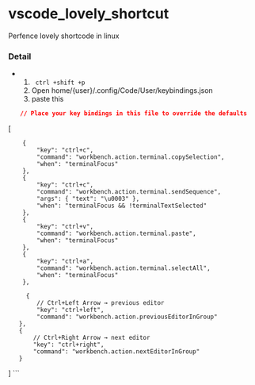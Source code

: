 # vscode_lovely_shortcut
Perfence lovely shortcode in linux

### Detail

- 1) ``` ctrl +shift +p```
  2) Open home/{user}/.config/Code/User/keybindings.json
  3) paste this
    ```json
    // Place your key bindings in this file to override the defaults
[
    
        {
            "key": "ctrl+c",
            "command": "workbench.action.terminal.copySelection",
            "when": "terminalFocus"
        },
        {
            "key": "ctrl+c",
            "command": "workbench.action.terminal.sendSequence",
            "args": { "text": "\u0003" },
            "when": "terminalFocus && !terminalTextSelected"
        },
        {
            "key": "ctrl+v",
            "command": "workbench.action.terminal.paste",
            "when": "terminalFocus"
        },
        {
            "key": "ctrl+a",
            "command": "workbench.action.terminal.selectAll",
            "when": "terminalFocus"
        },
        
         {
            // Ctrl+Left Arrow → previous editor
            "key": "ctrl+left",
            "command": "workbench.action.previousEditorInGroup"
       },
       {
           // Ctrl+Right Arrow → next editor
           "key": "ctrl+right",
           "command": "workbench.action.nextEditorInGroup"
       }
    
]
    ```
